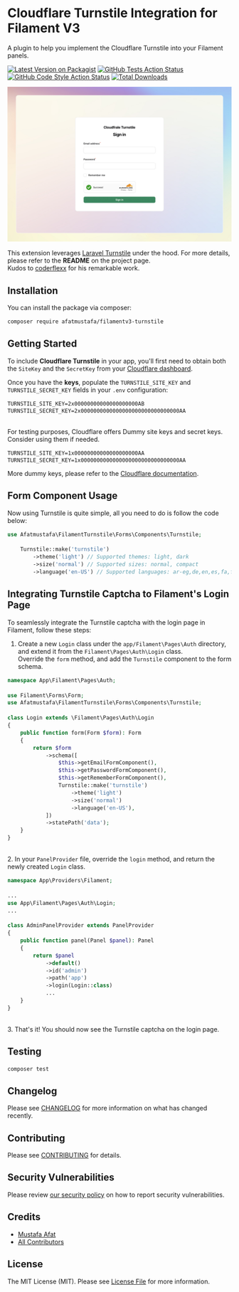 # Cloudflare Turnstile Integration for Filament V3
A plugin to help you implement the Cloudflare Turnstile into your Filament panels.

[![Latest Version on Packagist](https://img.shields.io/packagist/v/afatmustafa/filamentv3-turnstile.svg?style=flat-square)](https://packagist.org/packages/afatmustafa/filamentv3-turnstile)
[![GitHub Tests Action Status](https://img.shields.io/github/actions/workflow/status/afatmustafa/filamentv3-turnstile/run-tests.yml?branch=main&label=tests&style=flat-square)](https://github.com/afatmustafa/filamentv3-turnstile/actions?query=workflow%3Arun-tests+branch%3Amain)
[![GitHub Code Style Action Status](https://img.shields.io/github/actions/workflow/status/afatmustafa/filamentv3-turnstile/fix-php-code-style-issues.yml?branch=main&label=code%20style&style=flat-square)](https://github.com/afatmustafa/filamentv3-turnstile/actions?query=workflow%3A"Fix+PHP+code+style+issues"+branch%3Amain)
[![Total Downloads](https://img.shields.io/packagist/dt/afatmustafa/filamentv3-turnstile.svg?style=flat-square)](https://packagist.org/packages/afatmustafa/filamentv3-turnstile)

![Login Page Demo](./art/login-page-demo.jpg)

This extension leverages [Laravel Turnstile](https://github.com/coderflexx/laravel-turnstile) under the hood. For more details, please refer to the __README__ on the project page.<br/>
Kudos to [coderflexx](https://github.com/coderflexx) for his remarkable work.

## Installation

You can install the package via composer:

```bash
composer require afatmustafa/filamentv3-turnstile
```
## Getting Started
To include __Cloudflare Turnstile__ in your app, you'll first need to obtain both the `SiteKey` and the `SecretKey` from your [Cloudflare dashboard](https://developers.cloudflare.com/turnstile/get-started/#get-a-sitekey-and-secret-key).

Once you have the __keys__, populate the `TURNSTILE_SITE_KEY` and `TURNSTILE_SECRET_KEY` fields in your `.env` configuration:

```env
TURNSTILE_SITE_KEY=2x00000000000000000000AB
TURNSTILE_SECRET_KEY=2x0000000000000000000000000000000AA
```
<br/>For testing purposes, Cloudflare offers Dummy site keys and secret keys. Consider using them if needed.
```env
TURNSTILE_SITE_KEY=1x00000000000000000000AA
TURNSTILE_SECRET_KEY=1x0000000000000000000000000000000AA
```
More dummy keys, please refer to the [Cloudflare documentation](https://developers.cloudflare.com/turnstile/reference/testing/).
## Form Component Usage

Now using Turnstile is quite simple, all you need to do is follow the code below:
```php
use Afatmustafa\FilamentTurnstile\Forms\Components\Turnstile;

    Turnstile::make('turnstile')
        ->theme('light') // Supported themes: light, dark
        ->size('normal') // Supported sizes: normal, compact
        ->language('en-US') // Supported languages: ar-eg,de,en,es,fa,fr,id,it,ja,ko,nl,pl,pt-br,ru,tr,uk,zh-cn and zh-tw
```

## Integrating Turnstile Captcha to Filament's Login Page
To seamlessly integrate the Turnstile captcha with the login page in Filament, follow these steps:

1. Create a new `Login` class under the `app/Filament\Pages\Auth` directory, and extend it from the `Filament\Pages\Auth\Login` class.</br>
Override the `form` method, and add the `Turnstile` component to the form schema.</br>
```php
namespace App\Filament\Pages\Auth;

use Filament\Forms\Form;
use Afatmustafa\FilamentTurnstile\Forms\Components\Turnstile;

class Login extends \Filament\Pages\Auth\Login
{
    public function form(Form $form): Form
    {
        return $form
            ->schema([
                $this->getEmailFormComponent(),
                $this->getPasswordFormComponent(),
                $this->getRememberFormComponent(),
                Turnstile::make('turnstile')
                    ->theme('light')
                    ->size('normal')
                    ->language('en-US'),
            ])
            ->statePath('data');
    }
}
```
</br>2. In your `PanelProvider` file, override the `login` method, and return the newly created `Login` class.
```php
namespace App\Providers\Filament;

...
use App\Filament\Pages\Auth\Login;
...

class AdminPanelProvider extends PanelProvider
{
    public function panel(Panel $panel): Panel
    {
        return $panel
            ->default()
            ->id('admin')
            ->path('app')
            ->login(Login::class)
            ...
    }
}
```
</br>3. That's it! You should now see the Turnstile captcha on the login page.

## Testing

```bash
composer test
```

## Changelog

Please see [CHANGELOG](CHANGELOG.md) for more information on what has changed recently.

## Contributing

Please see [CONTRIBUTING](.github/CONTRIBUTING.md) for details.

## Security Vulnerabilities

Please review [our security policy](../../security/policy) on how to report security vulnerabilities.

## Credits

- [Mustafa Afat](https://github.com/afatmustafa)
- [All Contributors](../../contributors)

## License

The MIT License (MIT). Please see [License File](LICENSE.md) for more information.
